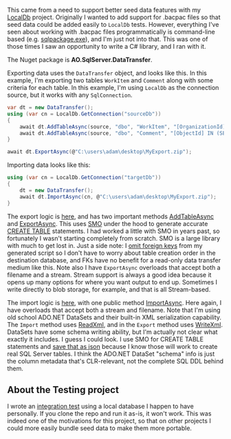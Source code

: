 This came from a need to support better seed data features with my [LocalDb](https://github.com/adamosoftware/SqlServer.LocalDb) project. Originally I wanted to add support for .bacpac files so that seed data could be added easily to `LocalDb` tests. However, everything I've seen about working with .bacpac files programmatically is command-line based (e.g. [sqlpackage.exe](https://docs.microsoft.com/en-us/sql/tools/sqlpackage?view=sql-server-ver15)), and I'm just not into that. This was one of those times I saw an opportunity to write a C# library, and I ran with it.

The Nuget package is **AO.SqlServer.DataTransfer**.

Exporting data uses the `DataTransfer` object, and looks like this. In this example, I'm exporting two tables `WorkItem` and `Comment` along with some criteria for each table. In this example, I'm using `LocalDb` as the connection source, but it works with any `SqlConnection`.

```csharp
var dt = new DataTransfer();
using (var cn = LocalDb.GetConnection("sourceDb"))
{
    await dt.AddTableAsync(source, "dbo", "WorkItem", "[OrganizationId]=1");
    await dt.AddTableAsync(source, "dbo", "Comment", "[ObjectId] IN (SELECT [Id] FROM [dbo].[WorkItem] WHERE [OrganizationId]=1)");
}

await dt.ExportAsync(@"C:\users\adam\desktop\MyExport.zip");
```
Importing data looks like this:

```csharp
using (var cn = LocalDb.GetConnection("targetDb"))
{
    dt = new DataTransfer();
    await dt.ImportAsync(cn, @"C:\users\adam\desktop\MyExport.zip");
}
```

The export logic is [here](https://github.com/adamosoftware/SqlServer.DataTransfer/blob/master/SqlServer.DataTransfer/DataTransfer_export.cs), and has two important methods [AddTableAsync](https://github.com/adamosoftware/SqlServer.DataTransfer/blob/master/SqlServer.DataTransfer/DataTransfer_export.cs#L29) and [ExportAsync](https://github.com/adamosoftware/SqlServer.DataTransfer/blob/master/SqlServer.DataTransfer/DataTransfer_export.cs#L77). This uses [SMO](https://docs.microsoft.com/en-us/sql/relational-databases/server-management-objects-smo/overview-smo?view=sql-server-ver15) under the hood to generate accurate [CREATE TABLE](https://github.com/adamosoftware/SqlServer.DataTransfer/blob/master/SqlServer.DataTransfer/DataTransfer_export.cs#L49) statements. I had worked a little with SMO in years past, so fortunately I wasn't starting completely from scratch. SMO is a large library with much to get lost in. Just a side note: I [omit foreign keys](https://github.com/adamosoftware/SqlServer.DataTransfer/blob/master/SqlServer.DataTransfer/DataTransfer_export.cs#L60) from my generated script so I don't have to worry about table creation order in the destination database, and FKs have no benefit for a read-only data transfer medium like this. Note also I have `ExportAsync` overloads that accept both a filename and a stream. Stream support is always a good idea because it opens up many options for where you want output to end up. Sometimes I write directly to blob storage, for example, and that is all Stream-based.

The import logic is [here](https://github.com/adamosoftware/SqlServer.DataTransfer/blob/master/SqlServer.DataTransfer/DataTransfer_import.cs), with one public method [ImportAsync](https://github.com/adamosoftware/SqlServer.DataTransfer/blob/master/SqlServer.DataTransfer/DataTransfer_import.cs#L15). Here again, I have overloads that accept both a stream and filename. Note that I'm using old school ADO.NET DataSets and their built-in XML serialization capability. The `Import` method uses [ReadXml](https://github.com/adamosoftware/SqlServer.DataTransfer/blob/master/SqlServer.DataTransfer/DataTransfer_import.cs#L27), and in the `Export` method uses [WriteXml](https://github.com/adamosoftware/SqlServer.DataTransfer/blob/master/SqlServer.DataTransfer/DataTransfer_export.cs#L91). DataSets have some schema writing ability, but I'm actually not clear what exactly it includes. I guess I could look. I use SMO for CREATE TABLE statements and [save that as json](https://github.com/adamosoftware/SqlServer.DataTransfer/blob/master/SqlServer.DataTransfer/DataTransfer_export.cs#L31) because I know those will work to create real SQL Server tables. I think the ADO.NET DataSet "schema" info is just the column metadata that's CLR-relevant, not the complete SQL DDL behind them.

## About the Testing project
I wrote an [integration test](https://github.com/adamosoftware/SqlServer.DataTransfer/blob/master/Testing/DataTransferTests.cs) using a local database I happen to have personally. If you clone the repo and run it as-is, it won't work. This was indeed one of the motivations for this project, so that on other projects I could more easily bundle seed data to make them more portable.
